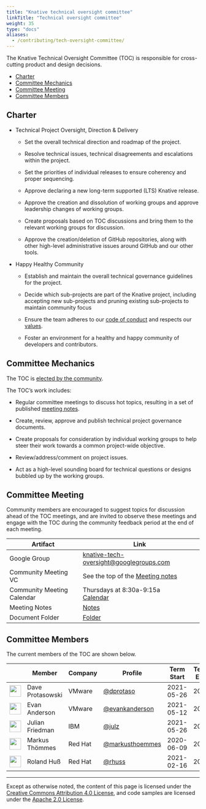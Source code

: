 ```yaml
---
title: "Knative technical oversight committee"
linkTitle: "Technical oversight committee"
weight: 35
type: "docs"
aliases:
  - /contributing/tech-oversight-committee/
---
```


The Knative Technical Oversight Committee (TOC) is responsible for cross-cutting
product and design decisions.

- [Charter](#charter)
- [Committee Mechanics](#committee-mechanics)
- [Committee Meeting](#committee-meeting)
- [Committee Members](#committee-members)

## Charter

- Technical Project Oversight, Direction & Delivery

  - Set the overall technical direction and roadmap of the project.

  - Resolve technical issues, technical disagreements and escalations within the
    project.

  - Set the priorities of individual releases to ensure coherency and proper
    sequencing.

  - Approve declaring a new long-term supported (LTS) Knative release.

  - Approve the creation and dissolution of working groups and approve
    leadership changes of working groups.

  - Create proposals based on TOC discussions and bring them to the relevant
    working groups for discussion.

  - Approve the creation/deletion of GitHub repositories, along with other
    high-level administrative issues around GitHub and our other tools.

- Happy Healthy Community

  - Establish and maintain the overall technical governance guidelines for the
    project.

  - Decide which sub-projects are part of the Knative project, including
    accepting new sub-projects and pruning existing sub-projects to maintain
    community focus

  - Ensure the team adheres to our
    [code of conduct](./CONTRIBUTING.md#code-of-conduct) and respects our
    [values](./VALUES.md).

  - Foster an environment for a healthy and happy community of developers and
    contributors.

## Committee Mechanics

The TOC is [elected by the community](./mechanics/TOC.md).

The TOC’s work includes:

- Regular committee meetings to discuss hot topics, resulting in a set of
  published
  [meeting notes](https://docs.google.com/document/d/1LzOUbTMkMEsCRfwjYm5TKZUWfyXpO589-r9K2rXlHfk/edit).

- Create, review, approve and publish technical project governance documents.

- Create proposals for consideration by individual working groups to help steer
  their work towards a common project-wide objective.

- Review/address/comment on project issues.

- Act as a high-level sounding board for technical questions or designs bubbled
  up by the working groups.

## Committee Meeting

Community members are encouraged to suggest topics for discussion ahead of the
TOC meetings, and are invited to observe these meetings and engage with the TOC
during the community feedback period at the end of each meeting.

| Artifact                   | Link                                                                                                                                                        |
| -------------------------- | ----------------------------------------------------------------------------------------------------------------------------------------------------------- |
| Google Group               | [knative-tech-oversight@googlegroups.com](https://groups.google.com/forum/#!forum/knative-tech-oversight)                                                   |
| Community Meeting VC       | See the top of the [Meeting notes](https://docs.google.com/document/d/1LzOUbTMkMEsCRfwjYm5TKZUWfyXpO589-r9K2rXlHfk/edit)                                    |
| Community Meeting Calendar | Thursdays at 8:30a-9:15a <br>[Calendar](https://calendar.google.com/calendar/embed?src=knative.team_9q83bg07qs5b9rrslp5jor4l6s%40group.calendar.google.com) |
| Meeting Notes              | [Notes](https://docs.google.com/document/d/1LzOUbTMkMEsCRfwjYm5TKZUWfyXpO589-r9K2rXlHfk/edit)                                                               |
| Document Folder            | [Folder](https://drive.google.com/drive/folders/13-h81zualjRSNkCSFItODfk-NZ7dkMut)                                                                          |

## Committee Members

The current members of the TOC are shown below.

| &nbsp;                                                         | Member           | Company | Profile                                              | Term Start | Term End |
| -------------------------------------------------------------- | ---------------- | ------- | ---------------------------------------------------- | ---------- | -------- |
| <img width="30px" src="https://github.com/dprotaso.png">       | Dave Protasowski | VMware  | [@dprotaso](https://github.com/dprotaso)             | 2021-05-26 | 2023     |
| <img width="30px" src="https://github.com/evankanderson.png">  | Evan Anderson    | VMware  | [@evankanderson](https://github.com/evankanderson)   | 2021-05-12 | 2023     |
| <img width="30px" src="https://github.com/julz.png">           | Julian Friedman  | IBM     | [@julz](https://github.com/julz)                     | 2021-05-26 | 2023     |
| <img width="30px" src="https://github.com/markusthoemmes.png"> | Markus Thömmes   | Red Hat | [@markusthoemmes](https://github.com/markusthoemmes) | 2020-06-09 | 2022     |
| <img width="30px" src="https://github.com/rhuss.png">          | Roland Huß       | Red Hat | [@rhuss](https://github.com/rhuss)                   | 2021-02-16 | 2022     |

---

Except as otherwise noted, the content of this page is licensed under the
[Creative Commons Attribution 4.0 License](https://creativecommons.org/licenses/by/4.0/),
and code samples are licensed under the
[Apache 2.0 License](https://www.apache.org/licenses/LICENSE-2.0).
